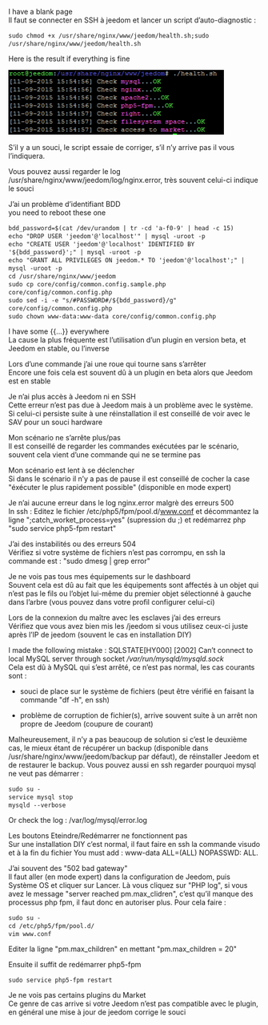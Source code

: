 I have a blank page  
Il faut se connecter en SSH à jeedom et lancer un script d’auto-diagnostic :

<!-- -->

    sudo chmod +x /usr/share/nginx/www/jeedom/health.sh;sudo /usr/share/nginx/www/jeedom/health.sh

Here is the result if everything is fine

![](../images/depannage.png)

S’il y a un souci, le script essaie de corriger, s’il n’y arrive pas il vous l’indiquera.

Vous pouvez aussi regarder le log /usr/share/nginx/www/jeedom/log/nginx.error, très souvent celui-ci indique le souci

J’ai un problème d’identifiant BDD  
you need to reboot these one

<!-- -->

    bdd_password=$(cat /dev/urandom | tr -cd 'a-f0-9' | head -c 15)
    echo "DROP USER 'jeedom'@'localhost'" | mysql -uroot -p
    echo "CREATE USER 'jeedom'@'localhost' IDENTIFIED BY '${bdd_password}';" | mysql -uroot -p
    echo "GRANT ALL PRIVILEGES ON jeedom.* TO 'jeedom'@'localhost';" | mysql -uroot -p
    cd /usr/share/nginx/www/jeedom
    sudo cp core/config/common.config.sample.php core/config/common.config.php
    sudo sed -i -e "s/#PASSWORD#/${bdd_password}/g" core/config/common.config.php
    sudo chown www-data:www-data core/config/common.config.php

I have some {{…}} everywhere  
La cause la plus fréquente est l’utilisation d’un plugin en version beta, et Jeedom en stable, ou l’inverse

Lors d’une commande j’ai une roue qui tourne sans s’arrêter  
Encore une fois cela est souvent dû à un plugin en beta alors que Jeedom est en stable

Je n’ai plus accès à Jeedom ni en SSH  
Cette erreur n’est pas due à Jeedom mais à un problème avec le système. Si celui-ci persiste suite à une réinstallation il est conseillé de voir avec le SAV pour un souci hardware

Mon scénario ne s’arrête plus/pas  
Il est conseillé de regarder les commandes exécutées par le scénario, souvent cela vient d’une commande qui ne se termine pas

Mon scénario est lent à se déclencher  
Si dans le scénario il n’y a pas de pause il est conseillé de cocher la case "éxécuter le plus rapidement possible" (disponible en mode expert)

Je n’ai aucune erreur dans le log nginx.error malgrè des erreurs 500  
In ssh : Editez le fichier /etc/php5/fpm/pool.d/www.conf et décommantez la ligne ";catch\_worket\_process=yes" (supression du ;) et redémarrez php "sudo service php5-fpm restart"

J’ai des instabilités ou des erreurs 504  
Vérifiez si votre système de fichiers n’est pas corrompu, en ssh la commande est : "sudo dmesg | grep error"

Je ne vois pas tous mes équipements sur le dashboard  
Souvent cela est dû au fait que les équipements sont affectés à un objet qui n’est pas le fils ou l’objet lui-même du premier objet sélectionné à gauche dans l’arbre (vous pouvez dans votre profil configurer celui-ci)

Lors de la connexion du maître avec les esclaves j’ai des erreurs  
Vérifiez que vous avez bien mis les /jeedom si vous utilisez ceux-ci juste après l’IP de jeedom (souvent le cas en installation DIY)

I made the following mistake : SQLSTATE[HY000] [2002] Can’t connect to local MySQL server through socket */var/run/mysqld/mysqld.sock*  
Cela est dû à MySQL qui s’est arrêté, ce n’est pas normal, les cas courants sont :

-   souci de place sur le système de fichiers (peut être vérifié en faisant la commande "df -h", en ssh)

-   problème de corruption de fichier(s), arrive souvent suite à un arrêt non propre de Jeedom (coupure de courant)

Malheureusement, il n’y a pas beaucoup de solution si c’est le deuxième cas, le mieux étant de récupérer un backup (disponible dans /usr/share/nginx/www/jeedom/backup par défaut), de réinstaller Jeedom et de restaurer le backup. Vous pouvez aussi en ssh regarder pourquoi mysql ne veut pas démarrer :

    sudo su -
    service mysql stop
    mysqld --verbose

Or check the log : /var/log/mysql/error.log

Les boutons Eteindre/Redémarrer ne fonctionnent pas  
Sur une installation DIY c’est normal, il faut faire en ssh la commande visudo et à la fin du fichier You must add : www-data ALL=(ALL) NOPASSWD: ALL.

J’ai souvent des "502 bad gateway"  
Il faut aller (en mode expert) dans la configuration de Jeedom, puis Système OS et cliquer sur Lancer. Là vous cliquez sur "PHP log", si vous avez le message "server reached pm.max\_clidren", c’est qu’il manque des processus php fpm, il faut donc en autoriser plus. Pour cela faire :

<!-- -->

    sudo su -
    cd /etc/php5/fpm/pool.d/
    vim www.conf

Editer la ligne "pm.max\_children" en mettant "pm.max\_children = 20"

Ensuite il suffit de redémarrer php5-fpm

    sudo service php5-fpm restart

Je ne vois pas certains plugins du Market  
Ce genre de cas arrive si votre Jeedom n’est pas compatible avec le plugin, en général une mise à jour de jeedom corrige le souci


